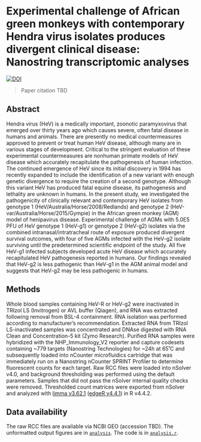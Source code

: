 # Experimental challenge of African green monkeys with contemporary Hendra virus isolates produces divergent clinical disease: Nanostring transcriptomic analyses

[![DOI](https://zenodo.org/badge/968323978.svg)](https://doi.org/10.5281/zenodo.15238546)

> Paper citation TBD

## Abstract
Hendra virus (HeV) is a medically important, zoonotic paramyxovirus that emerged over thirty years ago which causes severe, often fatal disease in humans and animals. There are presently no medical countermeasures approved to prevent or treat human HeV disease, although many are in various stages of development. Critical to the stringent evaluation of these experimental countermeasures are nonhuman primate models of HeV disease which accurately recapitulate the pathogenesis of human infection. The continued emergence of HeV since its initial discovery in 1994 has recently expanded to include the identification of a new variant with enough genetic divergence to require the creation of a second genotype. Although this variant HeV has produced fatal equine disease, its pathogenesis and lethality are unknown in humans. In the present study, we investigated the pathogenicity of clinically relevant and contemporary HeV isolates from genotype 1 (HeV/Australia/Horse/2008/Redlands) and genotype 2 (HeV-var/Australia/Horse/2015/Gympie) in the African green monkey (AGM) model of henipavirus disease. Experimental challenge of AGMs with 5.0E5 PFU of HeV genotype 1 (HeV-g1) or genotype 2 (HeV-g2) isolates via the combined intranasal/intratracheal route of exposure produced divergent survival outcomes, with four of five AGMs infected with the HeV-g2 isolate surviving until the predetermined scientific endpoint of the study. All five HeV-g1 infected subjects developed acute HeV disease which accurately recapitulated HeV pathogenesis reported in humans. Our findings revealed that HeV-g2 is less pathogenic than HeV-g1 in the AGM animal model and suggests that HeV-g2 may be less pathogenic in humans.

## Methods

Whole blood samples containing HeV-R or HeV-g2 were inactivated in TRIzol LS (Invitrogen) or AVL buffer (Qiagen), and RNA was extracted following removal from BSL-4 containment. RNA isolation was performed according to manufacturer’s recommendation. Extracted RNA from TRIzol LS-inactivated samples was concentrated and DNAse digested with RNA Clean and Concentration-5 kit (Zymo Research). Purified RNA samples were hybridized with the NHP_Immunology_V2 reporter and capture codesets containing ~779 targets (Nanostring Technologies) for ~24h at 65˚C and subsequently loaded into nCounter microfluidics cartridge that was immediately run on a Nanostring nCounter SPRINT Profiler to determine fluorescent counts for each target. Raw RCC files were loaded into nSolver v4.0, and background thresholding was performed using the default parameters. Samples that did not pass the nSolver internal quality checks were removed. Thresholded count matrices were exported from nSolver and analyzed with [limma v3.62.1](https://doi.org/10.1093/nar/gkv007) ([edgeR v4.4.1](https://doi.org/10.1093/bioinformatics/btp616)) in R v4.4.2​.

## Data availability
The raw RCC files are available via NCBI GEO (accession TBD). The unformatted output figures are in [`analysis`](analysis/). The code is in [`analysis.r`](analysis.r).

